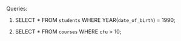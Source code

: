 Queries:

1. 
    SELECT *
    FROM `students`
    WHERE YEAR(`date_of_birth`) = 1990;

2.
    SELECT *
    FROM `courses`
    WHERE `cfu` > 10;
